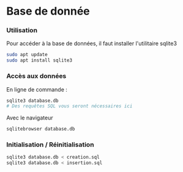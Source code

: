 # Base de donnée

### Utilisation
Pour accéder à la base de données, il faut installer l'utilitaire sqlite3
```bash
sudo apt update
sudo apt install sqlite3
```

### Accès aux données
En ligne de commande : 
```bash
sqlite3 database.db 
# Des requêtes SQL vous seront nécessaires ici
```
Avec le navigateur
```bash
sqlitebrowser database.db 
```

### Initialisation / Réinitialisation
```bash
sqlite3 database.db < creation.sql 
sqlite3 database.db < insertion.sql 
```


